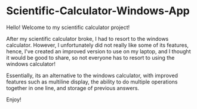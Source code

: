 # Scientific-Calculator-Windows-App
 Hello! Welcome to my scientific calculator project!

 After my scientific calculator broke, I had to resort to the windows calculator. However, I unfortunately did not really like some of its features, hence, I've created an improved version to use on my laptop, and I thought it would be good to share, so not everyone has to resort to using the windows calculator!

 Essentially, its an alternative to the windows calculator, with improved features such as multiline display, the ability to do multiple operations together in one line, and storage of previous answers. 

 Enjoy!
